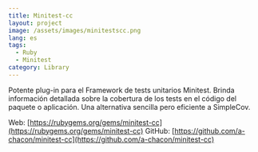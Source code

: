 ```yaml
---
title: Minitest-cc
layout: project
image: /assets/images/minitestscc.png
lang: es
tags:
  - Ruby
  - Minitest
category: Library
---
```

Potente plug-in para el Framework de tests unitarios Minitest. Brinda información detallada sobre la cobertura de los tests en el código del paquete o aplicación. Una alternativa sencilla pero eficiente a SimpleCov.

Web: [https://rubygems.org/gems/minitest-cc](https://rubygems.org/gems/minitest-cc)
GitHub: [https://github.com/a-chacon/minitest-cc](https://github.com/a-chacon/minitest-cc)

